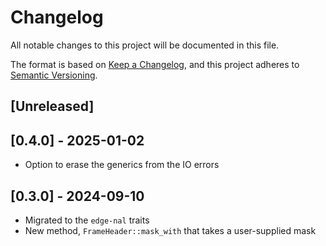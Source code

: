 # Changelog

All notable changes to this project will be documented in this file.

The format is based on [Keep a Changelog](https://keepachangelog.com/en/1.0.0/),
and this project adheres to [Semantic Versioning](https://semver.org/spec/v2.0.0.html).

## [Unreleased]

## [0.4.0] - 2025-01-02
* Option to erase the generics from the IO errors

## [0.3.0] - 2024-09-10
* Migrated to the `edge-nal` traits
* New method, `FrameHeader::mask_with` that takes a user-supplied mask
